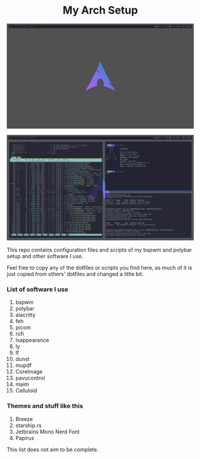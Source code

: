 <h1 align="center">My Arch Setup</h1> 

<a><img src="https://github.com/SimonJpg2/dotfiles/blob/master/Picture1.png"/></a>

<a><img src = "https://github.com/SimonJpg2/dotfiles/blob/master/Picture2.png"/></a>

This repo contains configuration files and scripts of my bspwm and polybar setup and other software I use.

Feel free to copy any of the dotfiles or scripts you find here, as much of it is just copied from others' dotfiles and changed a little bit.

### List of software I use

1. bspwm
2. polybar
3. alacritty
4. feh
5. picom
6. rofi
7. lxappearance
8. ly
9. lf
10. dunst
11. mupdf
12. CoreImage
13. pavucontrol
14. maim
15. Celluloid

### Themes and stuff like this
1. Breeze
2. starship.rs
3. Jetbrains Mono Nerd Font
4. Papirus

This list does not aim to be complete.

